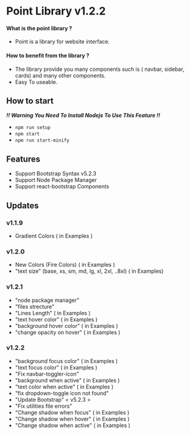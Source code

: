 # Point Library v1.2.2

#### What is the point library ?
* Point is a library for website interface.

#### How to benefit from the library ?
* The library provide you many components such is ( navbar, sidebar, cards) and many other components.
* Easy To useable.
 

## How to start
***!! Warning You Need To Install Nodejs To Use This Feature !!***
* `npm run setup`
* `npm start` 
* `npm run start-minify`
  

## Features
  
* Support Bootstrap Syntax v5.2.3
* Support Node Package Manager
* Support react-bootstrap Components


## Updates

### v1.1.9
  * Gradient Colors ( in Examples )

### v1.2.0
  -  New Colors (Fire Colors) ( in Examples )
  - "text size" (base, xs, sm, md, lg, xl, 2xl, ..8xl) ( in Examples)

### v1.2.1
  - "node package manager"
  - "files strecture"
  - "Lines Length" ( in Examples )
  - "text hover color" ( in Examples )
  - "background hover color" ( in Examples )
  - "change opacity on hover" ( in Examples )

### v1.2.2
  - "background focus color" ( in Examples )
  - "text focus color" ( in Examples )
  - "Fix navbar-toggler-icon"
  - "background when active" ( in Examples )
  - "text color when active" ( in Examples )
  - "fix dropdown-toggle icon not found"
  - "Update Bootstrap" < v5.2.3 >
  - "Fix utilities file errors"
  - "Change shadow when focus" ( in Examples )
  - "Change shadow when hover" ( in Examples )
  - "Change shadow when active" ( in Examples )

